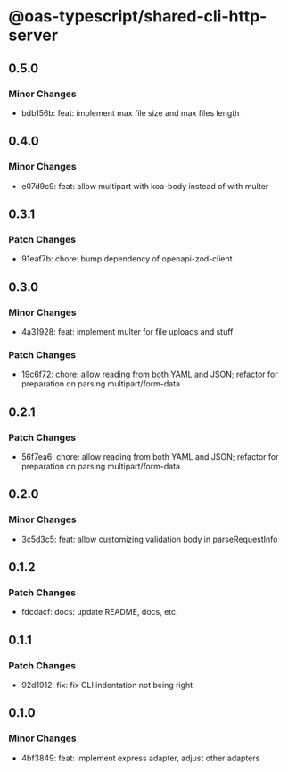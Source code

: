 # @oas-typescript/shared-cli-http-server

## 0.5.0

### Minor Changes

- bdb156b: feat: implement max file size and max files length

## 0.4.0

### Minor Changes

- e07d9c9: feat: allow multipart with koa-body instead of with multer

## 0.3.1

### Patch Changes

- 91eaf7b: chore: bump dependency of openapi-zod-client

## 0.3.0

### Minor Changes

- 4a31928: feat: implement multer for file uploads and stuff

### Patch Changes

- 19c6f72: chore: allow reading from both YAML and JSON; refactor for preparation on parsing multipart/form-data

## 0.2.1

### Patch Changes

- 56f7ea6: chore: allow reading from both YAML and JSON; refactor for preparation on parsing multipart/form-data

## 0.2.0

### Minor Changes

- 3c5d3c5: feat: allow customizing validation body in parseRequestInfo

## 0.1.2

### Patch Changes

- fdcdacf: docs: update README, docs, etc.

## 0.1.1

### Patch Changes

- 92d1912: fix: fix CLI indentation not being right

## 0.1.0

### Minor Changes

- 4bf3849: feat: implement express adapter, adjust other adapters
